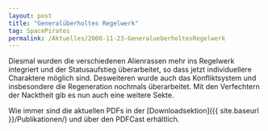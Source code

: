 ```yaml
---
layout: post
title: "Generalüberholtes Regelwerk"
tag: SpacePirates
permalink: /Aktuelles/2008-11-23-GeneralueberholtesRegelwerk
---
```


Diesmal wurden die verschiedenen Alienrassen mehr ins Regelwerk integriert und der Statusaufstieg überarbeitet, so dass jetzt individuellere Charaktere möglich sind. Desweiteren wurde auch das Konfliktsystem und insbesondere die Regeneration nochmals überarbeitet. Mit den Verfechtern der Nacktheit gib es nun auch eine weitere Sekte.

Wie immer sind die aktuellen PDFs in der [Downloadsektion]({{ site.baseurl }}/Publikationen/) und über den PDFCast erhältlich.
